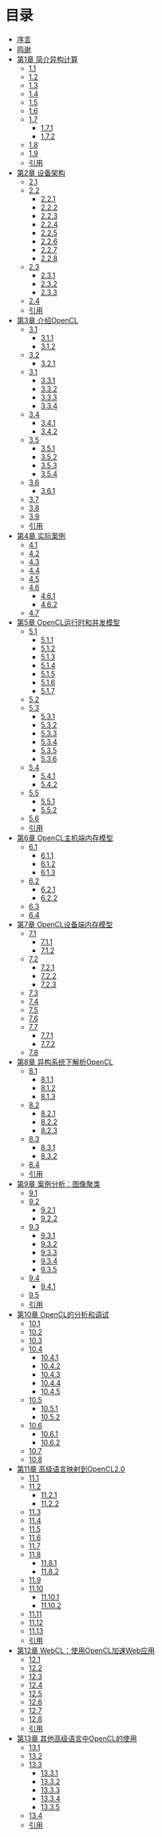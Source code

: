 # 目录

* [序言]()
* [鸣谢]()
* [第1章 简介异构计算]()
	* [1.1]()
	* [1.2]()
	* [1.3]()
	* [1.4]()
	* [1.5]()
	* [1.6]()
	* [1.7]()
		* [1.7.1]()
		* [1.7.2]()
	* [1.8]()
	* [1.9]()
	* [引用]()
* [第2章 设备架构]()
	* [2.1]()
	* [2.2]()
		* [2.2.1]()
		* [2.2.2]()
		* [2.2.3]()
		* [2.2.4]()
		* [2.2.5]()
		* [2.2.6]()
		* [2.2.7]()
		* [2.2.8]()
	* [2.3]()
		* [2.3.1]()
		* [2.3.2]()
		* [2.3.3]()
	* [2.4]()
	* [引用]()
* [第3章 介绍OpenCL]()
	* [3.1]()
		* [3.1.1]()
		* [3.1.2]()
	* [3.2]()
		* [3.2.1]()
	* [3.1]()
		* [3.3.1]()
		* [3.3.2]()
		* [3.3.3]()
		* [3.3.4]()
	* [3.4]()
		* [3.4.1]()
		* [3.4.2]()
	* [3.5]()
		* [3.5.1]()
		* [3.5.2]()
		* [3.5.3]()
		* [3.5.4]()
	* [3.6]()
		* [3.6.1]()
	* [3.7]()
	* [3.8]()
	* [3.9]()
	* [引用]()
* [第4章 实际案例]()
	* [4.1]()
	* [4.2]()
	* [4.3]()
	* [4.4]()
	* [4.5]()
	* [4.6]()
		* [4.6.1]()
		* [4.6.2]()
	* [4.7]()
* [第5章 OpenCL运行时和并发模型]()
	* [5.1]()
		* [5.1.1]()
		* [5.1.2]()
		* [5.1.3]()
		* [5.1.4]()
		* [5.1.5]()
		* [5.1.6]()
		* [5.1.7]()
	* [5.2]()
	* [5.3]()
		* [5.3.1]()
		* [5.3.2]()
		* [5.3.3]()
		* [5.3.4]()
		* [5.3.5]()
		* [5.3.6]()
	* [5.4]()
		* [5.4.1]()
		* [5.4.2]()
	* [5.5]()
		* [5.5.1]()
		* [5.5.2]()
	* [5.6]()
	* [引用]()
* [第6章 OpenCL主机端内存模型]()
	* [6.1]()
		* [6.1.1]()
		* [6.1.2]()
		* [6.1.3]()
	* [6.2]()
		* [6.2.1]()
		* [6.2.2]()
	* [6.3]()
	* [6.4]()
* [第7章 OpenCL设备端内存模型]()
	* [7.1]()
		* [7.1.1]()
		* [7.1.2]()
	* [7.2]()
		* [7.2.1]()
		* [7.2.2]()
		* [7.2.3]()
	* [7.3]()
	* [7.4]()
	* [7.5]()
	* [7.6]()
	* [7.7]()
		* [7.7.1]()
		* [7.7.2]()
	* [7.8]()
* [第8章 异构系统下解析OpenCL]()
	* [8.1]()
		* [8.1.1]()
		* [8.1.2]()
		* [8.1.3]()
	* [8.2]()
		* [8.2.1]()
		* [8.2.2]()
		* [8.2.3]()
	* [8.3]()
		* [8.3.1]()
		* [8.3.2]()
	* [8.4]()
	* [引用]()
* [第9章 案例分析：图像聚类]()
	* [9.1]()
	* [9.2]()
		* [9.2.1]()
		* [9.2.2]()
	* [9.3]()
		* [9.3.1]()
		* [9.3.2]()
		* [9.3.3]()
		* [9.3.4]()
		* [9.3.5]()
	* [9.4]()
		* [9.4.1]()
	* [9.5]()
	* [引用]()
* [第10章 OpenCL的分析和调试]()
	* [10.1]()
	* [10.2]()
	* [10.3]()
	* [10.4]()
		* [10.4.1]()
		* [10.4.2]()
		* [10.4.3]()
		* [10.4.4]()
		* [10.4.5]()
	* [10.5]()
		* [10.5.1]()
		* [10.5.2]()
	* [10.6]()
		* [10.6.1]()
		* [10.6.2]()
	* [10.7]()
	* [10.8]()
* [第11章 高级语言映射到OpenCL2.0]()
	* [11.1]()
	* [11.2]()
		* [11.2.1]()
		* [11.2.2]()
	* [11.3]()
	* [11.4]()
	* [11.5]()
	* [11.6]()
	* [11.7]()
	* [11.8]()
		* [11.8.1]()
		* [11.8.2]()
	* [11.9]()
	* [11.10]()
		* [11.10.1]()
		* [11.10.2]()
	* [11.11]()
	* [11.12]()
	* [11.13]()
	* [引用]()
* [第12章 WebCL：使用OpenCL加速Web应用]()
	* [12.1]()
	* [12.2]()
	* [12.3]()
	* [12.4]()
	* [12.5]()
	* [12.6]()
	* [12.7]()
	* [12.8]()
	* [引用]()
* [第13章 其他高级语言中OpenCL的使用]()
	* [13.1]()
	* [13.2]()
	* [13.3]()
		* [13.3.1]()
		* [13.3.2]()
		* [13.3.3]()
		* [13.3.4]()
		* [13.3.5]()
	* [13.4]()
	* [引用]()
